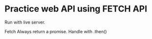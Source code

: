 # Practice web API using FETCH API

Run with live server.

Fetch Always return a promise. Handle with .then()